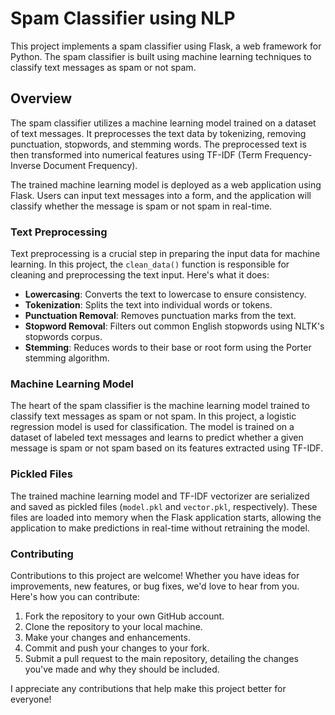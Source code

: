 # Spam Classifier using NLP

This project implements a spam classifier using Flask, a web framework for Python. The spam classifier is built using machine learning techniques to classify text messages as spam or not spam.

## Overview

The spam classifier utilizes a machine learning model trained on a dataset of text messages. It preprocesses the text data by tokenizing, removing punctuation, stopwords, and stemming words. The preprocessed text is then transformed into numerical features using TF-IDF (Term Frequency-Inverse Document Frequency).

The trained machine learning model is deployed as a web application using Flask. Users can input text messages into a form, and the application will classify whether the message is spam or not spam in real-time.


### Text Preprocessing

Text preprocessing is a crucial step in preparing the input data for machine learning. In this project, the `clean_data()` function is responsible for cleaning and preprocessing the text input. Here's what it does:

- **Lowercasing**: Converts the text to lowercase to ensure consistency.
- **Tokenization**: Splits the text into individual words or tokens.
- **Punctuation Removal**: Removes punctuation marks from the text.
- **Stopword Removal**: Filters out common English stopwords using NLTK's stopwords corpus.
- **Stemming**: Reduces words to their base or root form using the Porter stemming algorithm.

### Machine Learning Model

The heart of the spam classifier is the machine learning model trained to classify text messages as spam or not spam. In this project, a logistic regression model is used for classification. The model is trained on a dataset of labeled text messages and learns to predict whether a given message is spam or not spam based on its features extracted using TF-IDF.

### Pickled Files

The trained machine learning model and TF-IDF vectorizer are serialized and saved as pickled files (`model.pkl` and `vector.pkl`, respectively). These files are loaded into memory when the Flask application starts, allowing the application to make predictions in real-time without retraining the model.
### Contributing

Contributions to this project are welcome! Whether you have ideas for improvements, new features, or bug fixes, we'd love to hear from you. Here's how you can contribute:

1. Fork the repository to your own GitHub account.
2. Clone the repository to your local machine.
3. Make your changes and enhancements.
4. Commit and push your changes to your fork.
5. Submit a pull request to the main repository, detailing the changes you've made and why they should be included.

I appreciate any contributions that help make this project better for everyone!

